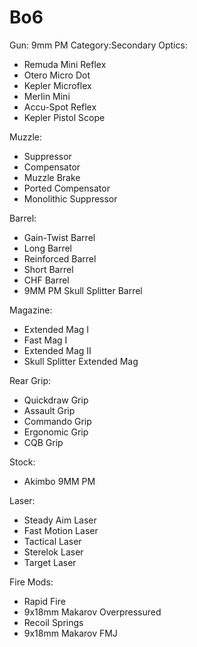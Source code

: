 # Bo6

Gun: 9mm PM
Category:Secondary
Optics:

- Remuda Mini Reflex
- Otero Micro Dot
- Kepler Microflex
- Merlin Mini
- Accu-Spot Reflex
- Kepler Pistol Scope

Muzzle:

- Suppressor
- Compensator
- Muzzle Brake
- Ported Compensator
- Monolithic Suppressor

Barrel:

- Gain-Twist Barrel
- Long Barrel
- Reinforced Barrel
- Short Barrel
- CHF Barrel
- 9MM PM Skull Splitter Barrel

Magazine:

- Extended Mag I
- Fast Mag I
- Extended Mag II
- Skull Splitter Extended Mag

Rear Grip:

- Quickdraw Grip
- Assault Grip
- Commando Grip
- Ergonomic Grip
- CQB Grip

Stock:

- Akimbo 9MM PM

Laser:

- Steady Aim Laser
- Fast Motion Laser
- Tactical Laser
- Sterelok Laser
- Target Laser

Fire Mods:

- Rapid Fire
- 9x18mm Makarov Overpressured
- Recoil Springs
- 9x18mm Makarov FMJ

